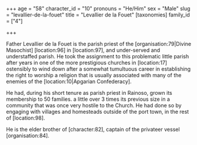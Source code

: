 +++
age = "58"
character_id = "10"
pronouns = "He/Him"
sex = "Male"
slug = "levallier-de-la-fouet"
title = "Levallier de la Fouet"
[taxonomies]
family_id = ["4"]

+++

Father Levallier de la Fouet is the parish priest of the \[organisation:79|Divine Masochist\] \[location:96\] in \[location:97\], and under-served and understaffed parish. He took the assignment to this problematic little parish after years in one of the more prestigious churches in \[location:17\] ostensibly to wind down after a somewhat tumultuous career in establishing the right to worship a religion that is usually associated with many of the enemies of the \[location:10|Apgarian Confederacy\].

He had, during his short tenure as parish priest in Rainoso, grown its membership to 50 families. a little over 3 times its previous size in a community that was once very hostile to the Church. He had done so by engaging with villages and homesteads outside of the port town, in the rest of \[location:98\].

He is the elder brother of \[character:82\], captain of the privateer vessel \[organisation:84\].
